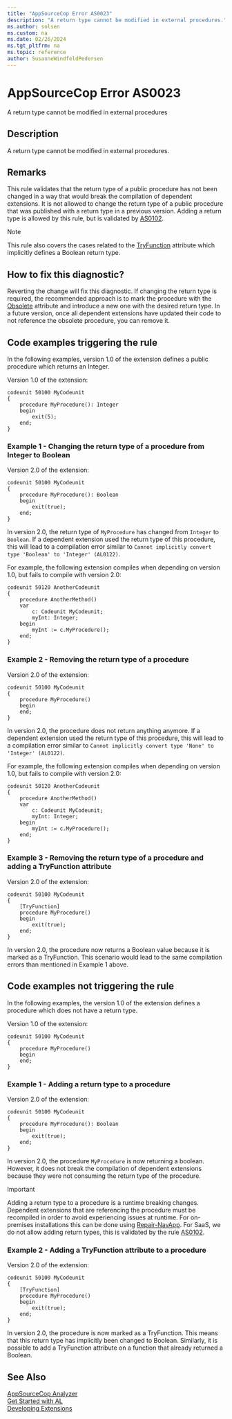 ```yaml
---
title: "AppSourceCop Error AS0023"
description: "A return type cannot be modified in external procedures."
ms.author: solsen
ms.custom: na
ms.date: 02/26/2024
ms.tgt_pltfrm: na
ms.topic: reference
author: SusanneWindfeldPedersen
---
```

[//]: # (START>DO_NOT_EDIT)
[//]: # (IMPORTANT:Do not edit any of the content between here and the END>DO_NOT_EDIT.)
[//]: # (Any modifications should be made in the .xml files in the ModernDev repo.)
# AppSourceCop Error AS0023
A return type cannot be modified in external procedures

## Description
A return type cannot be modified in external procedures.

[//]: # (IMPORTANT: END>DO_NOT_EDIT)

## Remarks

This rule validates that the return type of a public procedure has not been changed in a way that would break the compilation of dependent extensions.
It is not allowed to change the return type of a public procedure that was published with a return type in a previous version.
Adding a return type is allowed by this rule, but is validated by [AS0102](appsourcecop-as0102.md).

> [!NOTE]  
> This rule also covers the cases related to the [TryFunction](/dynamics365/business-central/dev-itpro/developer/attributes/devenv-tryfunction-attribute) attribute which implicitly defines a Boolean return type. 

## How to fix this diagnostic?

Reverting the change will fix this diagnostic. If changing the return type is required, the recommended approach is to mark the procedure with the [Obsolete](../attributes/devenv-obsolete-attribute.md) attribute and introduce a new one with the desired return type. In a future version, once all dependent extensions have updated their code to not reference the obsolete procedure, you can remove it.

## Code examples triggering the rule

In the following examples, version 1.0 of the extension defines a public procedure which returns an Integer.

Version 1.0 of the extension:
```AL
codeunit 50100 MyCodeunit
{
    procedure MyProcedure(): Integer
    begin
        exit(5);
    end;
}
```

### Example 1 - Changing the return type of a procedure from Integer to Boolean

Version 2.0 of the extension:
```AL
codeunit 50100 MyCodeunit
{
    procedure MyProcedure(): Boolean
    begin
        exit(true);
    end;
}
```

In version 2.0, the return type of `MyProcedure` has changed from `Integer` to `Boolean`. If a dependent extension used the return type of this procedure, this will lead to a compilation error similar to `Cannot implicitly convert type 'Boolean' to 'Integer' (AL0122)`.

For example, the following extension compiles when depending on version 1.0, but fails to compile with version 2.0:
```AL
codeunit 50120 AnotherCodeunit
{
    procedure AnotherMethod()
    var
        c: Codeunit MyCodeunit;
        myInt: Integer;
    begin
        myInt := c.MyProcedure();
    end;
}
```

### Example 2 - Removing the return type of a procedure

Version 2.0 of the extension:
```AL
codeunit 50100 MyCodeunit
{
    procedure MyProcedure()
    begin
    end;
}
```

In version 2.0, the procedure does not return anything anymore. If a dependent extension used the return type of this procedure, this will lead to a compilation error similar to `Cannot implicitly convert type 'None' to 'Integer' (AL0122)`.

For example, the following extension compiles when depending on version 1.0, but fails to compile with version 2.0:
```AL
codeunit 50120 AnotherCodeunit
{
    procedure AnotherMethod()
    var
        c: Codeunit MyCodeunit;
        myInt: Integer;
    begin
        myInt := c.MyProcedure();
    end;
}
```

### Example 3 - Removing the return type of a procedure and adding a TryFunction attribute

Version 2.0 of the extension:
```AL
codeunit 50100 MyCodeunit
{
    [TryFunction]
    procedure MyProcedure()
    begin
        exit(true);
    end;
}
```

In version 2.0, the procedure now returns a Boolean value because it is marked as a TryFunction. This scenario would lead to the same compilation errors than mentioned in Example 1 above.

## Code examples not triggering the rule

In the following examples, the version 1.0 of the extension defines a procedure which does not have a return type.

Version 1.0 of the extension:
```AL
codeunit 50100 MyCodeunit
{
    procedure MyProcedure()
    begin
    end;
}
```

### Example 1 - Adding a return type to a procedure

Version 2.0 of the extension:
```AL
codeunit 50100 MyCodeunit
{
    procedure MyProcedure(): Boolean
    begin
        exit(true);
    end;
}
```

In version 2.0, the procedure `MyProcedure` is now returning a boolean. However, it does not break the compilation of dependent extensions because they were not consuming the return type of the procedure.

> [!IMPORTANT]  
> Adding a return type to a procedure is a runtime breaking changes. Dependent extensions that are referencing the procedure must be recompiled in order to avoid experiencing issues at runtime. For on-premises installations this can be done using [Repair-NavApp](/powershell/module/microsoft.dynamics.nav.apps.management/repair-navapp). For SaaS, we do not allow adding return types, this is validated by the rule [AS0102](appsourcecop-as0102.md).

### Example 2 - Adding a TryFunction attribute to a procedure

Version 2.0 of the extension:
```AL
codeunit 50100 MyCodeunit
{
    [TryFunction]
    procedure MyProcedure()
    begin
        exit(true);
    end;
}
```

In version 2.0, the procedure is now marked as a TryFunction. This means that this return type has implicitly been changed to Boolean. Similarly, it is possible to add a TryFunction attribute on a function that already returned a Boolean.

## See Also  
[AppSourceCop Analyzer](appsourcecop.md)  
[Get Started with AL](../devenv-get-started.md)  
[Developing Extensions](../devenv-dev-overview.md)
